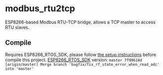 # modbus_rtu2tcp
ESP8266-based Modbus RTU-TCP bridge, allows a TCP master to access RTU slaves.

## Compile
Requires ESP8266_RTOS_SDK, please follow [the setup instructions](https://github.com/espressif/ESP8266_RTOS_SDK) before compile this project.
[ESP8266_RTOS_SDK](https://github.com/espressif/ESP8266_RTOS_SDK) version:
`master 7f99618d [origin/master] Merge branch 'bugfix/fix_rf_state_error_when_read_adc' into 'master'`
